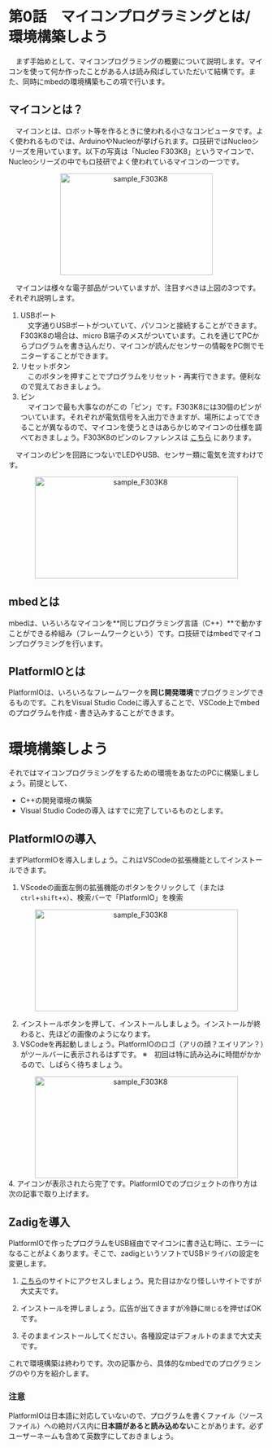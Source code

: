 # 第0話　マイコンプログラミングとは/環境構築しよう
　まず手始めとして、マイコンプログラミングの概要について説明します。マイコンを使って何か作ったことがある人は読み飛ばしていただいて結構です。また、同時にmbedの環境構築もこの項で行います。

## マイコンとは？
　マイコンとは、ロボット等を作るときに使われる小さなコンピュータです。よく使われるものでは、ArduinoやNucleoが挙げられます。ロ技研ではNucleoシリーズを用いています。以下の写真は「Nucleo F303K8」というマイコンで、Nucleoシリーズの中でもロ技研でよく使われているマイコンの一つです。

<div style="text-align: center;">
<image src = "./img/pins.png" alt = "sample_F303K8" title = "sample_F303K8" width = "300" height = "200"/>
</div>

　マイコンは様々な電子部品がついていますが、注目すべきは上図の3つです。それぞれ説明します。
1. USBポート<br/>
    　文字通りUSBポートがついていて、パソコンと接続することができます。F303K8の場合は、micro B端子のメスがついています。これを通じてPCからプログラムを書き込んだり、マイコンが読んだセンサーの情報をPC側でモニターすることができます。
2. リセットボタン<br/>
    　このボタンを押すことでプログラムをリセット・再実行できます。便利なので覚えておきましょう。
3. ピン<br/>
    　マイコンで最も大事なのがこの「ピン」です。F303K8には30個のピンがついています。それぞれが電気信号を入出力できますが、場所によってできることが異なるので、マイコンを使うときはあらかじめマイコンの仕様を調べておきましょう。F303K8のピンのレファレンスは [こちら](https://os.mbed.com/platforms/ST-Nucleo-F303K8/) にあります。

　マイコンのピンを回路につないでLEDやUSB、センサー類に電気を流すわけです。

<div style="text-align: center;">
<image src = "./img/moshiki_2.png" alt = "sample_F303K8" title = "sample_F303K8" width = "400" height = "200"/>
</div>

## mbedとは
mbedは、いろいろなマイコンを**同じプログラミング言語（C++）**で動かすことができる枠組み（フレームワークという）です。ロ技研ではmbedでマイコンプログラミングを行います。
## PlatformIOとは
PlatformIOは、いろいろなフレームワークを**同じ開発環境**でプログラミングできるものです。これをVisual Studio Codeに導入することで、VSCode上でmbedのプログラムを作成・書き込みすることができます。

# 環境構築しよう
それではマイコンプログラミングをするための環境をあなたのPCに構築しましょう。前提として、
- C++の開発環境の構築
- Visual Studio Codeの導入
はすでに完了しているものとします。

## PlatformIOの導入
まずPlatformIOを導入しましょう。これはVSCodeの拡張機能としてインストールできます。<br/>

1. VScodeの画面左側の拡張機能のボタンをクリックして（または`ctrl`+`shift`+`x`）、検索バーで「PlatformIO」を検索<br/>
<div style="text-align: center;">
<image src = "./img/PIO_intro.png" alt = "sample_F303K8" title = "sample_F303K8" width = "400" height = "200"/>
</div>

2. インストールボタンを押して、インストールしましょう。インストールが終わると、先ほどの画像のようになります。
3. VSCodeを再起動しましょう。PlatformIOのロゴ（アリの顔？エイリアン？）がツールバーに表示されるはずです。
※　初回は特に読み込みに時間がかかるので、しばらく待ちましょう。
<div style="text-align: center;">
<image src = "./img/PIO_intro2.png" alt = "sample_F303K8" title = "sample_F303K8" width = "400" height = "200"/>
</div>
4. アイコンが表示されたら完了です。PlatformIOでのプロジェクトの作り方は次の記事で取り上げます。

## Zadigを導入
PlatformIOで作ったプログラムをUSB経由でマイコンに書き込む時に、エラーになることがよくあります。そこで、zadigというソフトでUSBドライバの設定を変更します。

1. [こちら](https://zadig.akeo.ie/)のサイトにアクセスしましょう。見た目はかなり怪しいサイトですが大丈夫です。

2. インストールを押しましょう。広告が出てきますが冷静に`閉じる`を押せばOKです。
3. そのままインストールしてください。各種設定はデフォルトのままで大丈夫です。


これで環境構築は終わりです。次の記事から、具体的なmbedでのプログラミングのやり方を紹介します。

### 注意
PlatformIOは日本語に対応していないので、プログラムを書くファイル（ソースファイル）への絶対パス内に**日本語があると読み込めない**ことがあります。必ずユーザーネームも含めて英数字にしておきましょう。
